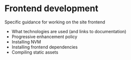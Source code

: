 # Frontend development

Specific guidance for working on the site frontend

- What technologies are used (and links to documentation)
- Progressive enhancement policy
- Installing NVM
- Installing frontend dependencies
- Compiling static assets
